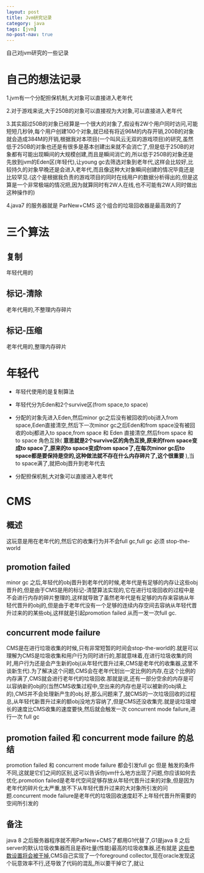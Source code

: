 ```yaml
---
layout: post
title: Jvm研究记录
category: java
tags: [jvm]
no-post-nav: true
---
```


自己对jvm研究的一些记录

# 自己的想法记录

1.jvm有一个分配担保机制,大对象可以直接进入老年代

2.对于游戏来说,大于250B的对象可以直接视为大对象,可以直接进入老年代

3.其实超过50B的对象已经算是一个很大的对象了,假设有2W个用户同时访问,可能短短几秒钟,每个用户创建100个对象,就已经有将近96M的内存开销,200B的对象就会造成384M的开销,根据我对本项目(一个叫风云无双的游戏项目)的研究,虽然低于250B的对象也还是有很多是基本创建出来就不会消亡了,但是低于250B的对象都有可能出现瞬间的大规模创建,而且是瞬间消亡的,所以低于250B的对象还是先放到jvm的Eden区(年轻代),让young gc去筛选对象到老年代,这样会比较好,比较持久的对象早晚还是会进入老年代,而且像这种大对象瞬间创建的情况毕竟还是比较罕见.(这个是根据我负责的游戏项目的同时在线用户的数据分析得出的,但是这算是一个非常极端的情况把,因为就算同时有2W人在线,也不可能有2W人同时做出这种操作的)

4.java7 的服务器就是 ParNew+CMS 这个组合的垃圾回收器是最高效的了

# 三个算法

## 复制

年轻代用的

## 标记-清除

老年代用的,不整理内存碎片

## 标记-压缩

老年代用的,整理内存碎片

# 年轻代

* 年轻代使用的是复制算法

* 年轻代分为Eden和2个survive区(from space,to space)

* 分配的对象先进入Eden,然后minor gc之后没有被回收的obj进入from space,Eden直接清空,然后下一次minor gc之后Eden和from space没有被回收的obj都进入to space,from space 和 Eden 直接清空,然后from space 和 to space 角色互换( **意思就是2个survive区的角色互换,原来的from space变成to space了,原来的to space变成from space了,在每次minor gc后to space都是要保持是空的,这种做法就不存在什么内存碎片了,这个很重要** ),当to space满了,就把obj晋升到老年代去

* 分配担保机制,大对象可以直接进入老年代

# CMS

## 概述

这玩意是用在老年代的,然后它的收集行为并不会full gc,full gc 必须 stop-the-world

## promotion failed

 minor gc 之后,年轻代的obj晋升到老年代的时候,老年代是有足够的内存让这些obj晋升的,但是由于CMS是用的标记-清楚算法实现的,它在进行垃圾回收的过程中是不会进行内存的碎片整理的,这样就导致了虽然老年代是有足够的内存来容纳从年轻代晋升的obj的,但是由于老年代没有一个足够的连续内存空间去容纳从年轻代晋升过来的的某些obj,这样就是引起promotion failed 从而一发一次full gc.

## concurrent mode failure

CMS是在进行垃圾收集的时候,只有非常短暂的时间会stop-the-world的.就是可以理解为CMS是垃圾收集和用户行为同时进行的,那就意味着,在进行垃圾收集的同时,用户行为还是会产生新的obj(从年轻代晋升过来,CMS是老年代的收集器,这里不谈新生代).为了解决这个问题,CMS会在老年代划出一定比例的内存,在这个比例的内存满了,CMS就会进行老年代的垃圾回收.那就是说,还有一部分空余的内存是可以容纳新的obj的(当然CMS收集过程中,空出来的内存也是可以被新的obj填上的),CMS并不会处理新产生的obj.好,那么问题来了,就CMS的一次垃圾回收的过程总,从年轻代新晋升过来的额obj没地方容纳了,但是CMS还没收集完.就是说垃圾增长的速度比CMS收集的速度要快,然后就会触发一次 concurrent mode failure,进行一次 full gc

## promotion failed 和 concurrent mode failure 的总结

promotion failed 和 concurrent mode failure 都会引发full gc 但是 触发的条件不同,这就是它们之间的区别,这可以告诉你jvm什么地方出现了问题,你应该如何去优化.promotion failed是老年代空间足够存放从年轻代晋升过来的对象,但是因为老年代的碎片化太严重,放不下从年轻代晋升过来的大对象所引发的问题.concurrent mode failure是老年代的垃圾回收速度赶不上年轻代晋升所需要的空间所引发的

## 备注

 java 8 之后服务器程序就不用ParNew+CMS了都用G1代替了,G1是java 8 之后 server的默认垃圾收集器而且是吞吐量(性能)最高的垃圾收集器,还有就是 [这些参数设置将会被干掉](https://bugs.openjdk.java.net/browse/JDK-8027132),CMS自己实现了一个foreground collector,现在oracle发现这个玩意效率不行,还导致了代码的混乱,所以要干掉它了,就让
